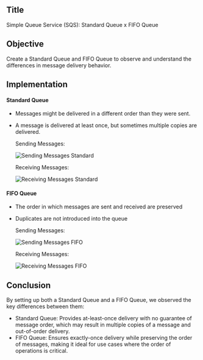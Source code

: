 ## Title
Simple Queue Service (SQS): Standard Queue x FIFO Queue

## Objective
Create a Standard Queue and FIFO Queue to observe and understand the differences in message delivery behavior.

## Implementation

#### Standard Queue
* Messages might be delivered in a different order than they were sent.
* A message is delivered at least once, but sometimes multiple copies are delivered.

  Sending Messages:

   ![Sending Messages Standard](https://raw.githubusercontent.com/GilmarCloudSec/AWS-Labs/e11b24572792ac1a0d02879ecd28572dd654c114/Application%20Integration/SQS%3A%20Standard%20Queue%20x%20FIFO%20Queue/Sending%20Messages%20Standard.png)


  Receiving Messages:

  ![Receiving Messages Standard](https://raw.githubusercontent.com/GilmarCloudSec/AWS-Labs/e11b24572792ac1a0d02879ecd28572dd654c114/Application%20Integration/SQS%3A%20Standard%20Queue%20x%20FIFO%20Queue/Receiving%20Messages%20Standard.png)




#### FIFO Queue
* The order in which messages are sent and received are preserved
* Duplicates are not introduced into the queue

  Sending Messages:

  ![Sending Messages FIFO](https://raw.githubusercontent.com/GilmarCloudSec/AWS-Labs/e11b24572792ac1a0d02879ecd28572dd654c114/Application%20Integration/SQS%3A%20Standard%20Queue%20x%20FIFO%20Queue/Sending%20Messages%20FIFO.png)


  Receiving Messages:
  
  ![Receiving Messages FIFO](https://raw.githubusercontent.com/GilmarCloudSec/AWS-Labs/e11b24572792ac1a0d02879ecd28572dd654c114/Application%20Integration/SQS%3A%20Standard%20Queue%20x%20FIFO%20Queue/Receiving%20Messages%20FIFO.png)



## Conclusion
By setting up both a Standard Queue and a FIFO Queue, we observed the key differences between them:
* Standard Queue: Provides at-least-once delivery with no guarantee of message order, which may result in multiple copies of a message and out-of-order delivery.
* FIFO Queue: Ensures exactly-once delivery while preserving the order of messages, making it ideal for use cases where the order of operations is critical.





